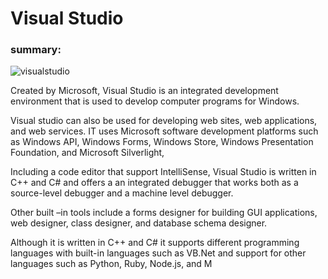 # Visual Studio

### summary:

![visualstudio](https://encrypted-tbn0.gstatic.com/images?q=tbn:ANd9GcQcCx_03qAAV0hAz858hE2SXc9NYAYZCRshPA&usqp=CAU)














Created by Microsoft, Visual Studio is an integrated development environment that is used to develop computer programs for Windows.

Visual studio can also be used for developing web sites, web applications, and web services. IT uses Microsoft software development platforms such as Windows API, Windows Forms, Windows Store, Windows Presentation Foundation, and Microsoft Silverlight,

Including a code editor that support IntelliSense, Visual Studio is written in C++ and C# and offers a an integrated debugger that works both as a source-level debugger and a machine level debugger.

Other built –in tools include a forms designer for building GUI applications, web designer, class designer, and database schema designer.

Although it is written in C++ and C# it supports different programming languages with built-in languages such as VB.Net and support for other languages such as Python, Ruby, Node.js, and M
